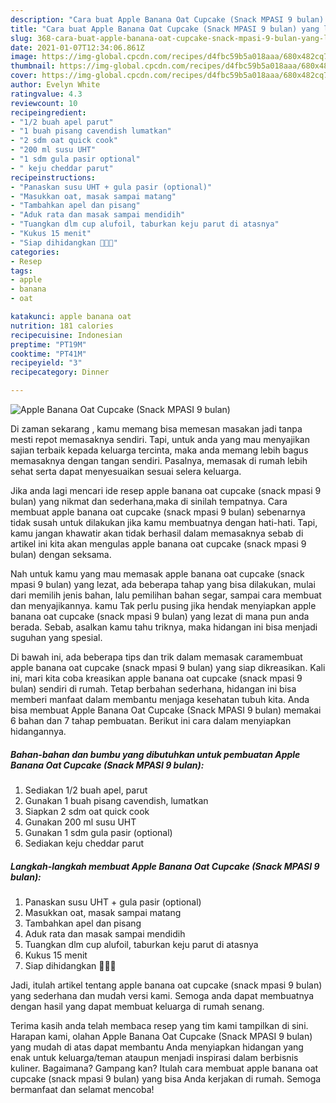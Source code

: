 ```yaml
---
description: "Cara buat Apple Banana Oat Cupcake (Snack MPASI 9 bulan) yang lezat dan Mudah Dibuat"
title: "Cara buat Apple Banana Oat Cupcake (Snack MPASI 9 bulan) yang lezat dan Mudah Dibuat"
slug: 368-cara-buat-apple-banana-oat-cupcake-snack-mpasi-9-bulan-yang-lezat-dan-mudah-dibuat
date: 2021-01-07T12:34:06.861Z
image: https://img-global.cpcdn.com/recipes/d4fbc59b5a018aaa/680x482cq70/apple-banana-oat-cupcake-snack-mpasi-9-bulan-foto-resep-utama.jpg
thumbnail: https://img-global.cpcdn.com/recipes/d4fbc59b5a018aaa/680x482cq70/apple-banana-oat-cupcake-snack-mpasi-9-bulan-foto-resep-utama.jpg
cover: https://img-global.cpcdn.com/recipes/d4fbc59b5a018aaa/680x482cq70/apple-banana-oat-cupcake-snack-mpasi-9-bulan-foto-resep-utama.jpg
author: Evelyn White
ratingvalue: 4.3
reviewcount: 10
recipeingredient:
- "1/2 buah apel parut"
- "1 buah pisang cavendish lumatkan"
- "2 sdm oat quick cook"
- "200 ml susu UHT"
- "1 sdm gula pasir optional"
- " keju cheddar parut"
recipeinstructions:
- "Panaskan susu UHT + gula pasir (optional)"
- "Masukkan oat, masak sampai matang"
- "Tambahkan apel dan pisang"
- "Aduk rata dan masak sampai mendidih"
- "Tuangkan dlm cup alufoil, taburkan keju parut di atasnya"
- "Kukus 15 menit"
- "Siap dihidangkan 🧁🧁🧁"
categories:
- Resep
tags:
- apple
- banana
- oat

katakunci: apple banana oat 
nutrition: 181 calories
recipecuisine: Indonesian
preptime: "PT19M"
cooktime: "PT41M"
recipeyield: "3"
recipecategory: Dinner

---
```



![Apple Banana Oat Cupcake (Snack MPASI 9 bulan)](https://img-global.cpcdn.com/recipes/d4fbc59b5a018aaa/680x482cq70/apple-banana-oat-cupcake-snack-mpasi-9-bulan-foto-resep-utama.jpg)

Di zaman  sekarang , kamu memang bisa memesan masakan jadi tanpa mesti repot memasaknya sendiri. Tapi, untuk anda yang mau menyajikan sajian terbaik kepada keluarga tercinta, maka anda memang lebih bagus memasaknya dengan tangan sendiri. Pasalnya, memasak di rumah lebih sehat serta dapat menyesuaikan sesuai selera keluarga.

Jika anda lagi mencari ide resep apple banana oat cupcake (snack mpasi 9 bulan) yang nikmat dan sederhana,maka di sinilah tempatnya. Cara membuat apple banana oat cupcake (snack mpasi 9 bulan)  sebenarnya tidak susah untuk dilakukan jika kamu membuatnya dengan hati-hati. Tapi, kamu jangan khawatir akan tidak berhasil dalam memasaknya 
sebab di artikel ini kita akan mengulas apple banana oat cupcake (snack mpasi 9 bulan) dengan seksama.  



Nah untuk kamu yang mau memasak apple banana oat cupcake (snack mpasi 9 bulan) yang lezat, ada beberapa tahap yang bisa dilakukan, mulai dari memilih jenis bahan, lalu pemilihan bahan segar, sampai cara membuat dan menyajikannya. kamu Tak perlu pusing jika hendak menyiapkan apple banana oat cupcake (snack mpasi 9 bulan) yang lezat di mana pun anda berada. Sebab, asalkan kamu  tahu triknya, maka hidangan ini bisa menjadi suguhan yang spesial.

Di bawah ini, ada beberapa tips dan trik dalam memasak caramembuat apple banana oat cupcake (snack mpasi 9 bulan) yang siap dikreasikan. Kali ini, mari kita coba kreasikan apple banana oat cupcake (snack mpasi 9 bulan) sendiri di rumah. Tetap berbahan sederhana, hidangan ini bisa memberi manfaat dalam membantu menjaga kesehatan tubuh kita. Anda bisa membuat Apple Banana Oat Cupcake (Snack MPASI 9 bulan) memakai 6 bahan dan 7 tahap pembuatan. Berikut ini cara dalam menyiapkan hidangannya.

<!--inarticleads1-->

##### Bahan-bahan dan bumbu yang dibutuhkan untuk pembuatan Apple Banana Oat Cupcake (Snack MPASI 9 bulan):

1. Sediakan 1/2 buah apel, parut
1. Gunakan 1 buah pisang cavendish, lumatkan
1. Siapkan 2 sdm oat quick cook
1. Gunakan 200 ml susu UHT
1. Gunakan 1 sdm gula pasir (optional)
1. Sediakan  keju cheddar parut




<!--inarticleads2-->

##### Langkah-langkah membuat Apple Banana Oat Cupcake (Snack MPASI 9 bulan):

1. Panaskan susu UHT + gula pasir (optional)
1. Masukkan oat, masak sampai matang
1. Tambahkan apel dan pisang
1. Aduk rata dan masak sampai mendidih
1. Tuangkan dlm cup alufoil, taburkan keju parut di atasnya
1. Kukus 15 menit
1. Siap dihidangkan 🧁🧁🧁




Jadi, itulah artikel tentang  apple banana oat cupcake (snack mpasi 9 bulan)  yang sederhana dan mudah versi kami. Semoga anda dapat membuatnya dengan hasil yang dapat membuat keluarga di rumah senang. 

Terima kasih anda telah membaca resep yang tim kami tampilkan di sini. Harapan kami, olahan  Apple Banana Oat Cupcake (Snack MPASI 9 bulan) yang mudah di atas dapat membantu Anda menyiapkan hidangan yang enak untuk keluarga/teman ataupun menjadi inspirasi dalam berbisnis kuliner. Bagaimana? Gampang kan? Itulah cara membuat apple banana oat cupcake (snack mpasi 9 bulan) yang bisa Anda kerjakan di rumah. Semoga bermanfaat dan selamat mencoba!

